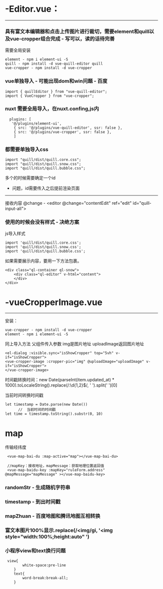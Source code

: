# -Editor.vue：
---
### 具有富文本编辑器和点击上传图片进行裁切，需要element和quill以及vue-cropper组合完成 - 写可以，读的话待完善

需要全局安装
```
element - npm i element-ui -S
quill - npm install -d vue-quill-editor quill 
vue-cropper - npm install -d vue-cropper
```
### vue单独导入 - 可能出现dom和win问题 - 百度
```
import { quillEditor } from "vue-quill-editor";
import { VueCropper } from "vue-cropper";
```
###  nuxt 需要全局导入，在nuxt.confing,js内
```  
  plugins: [
   '@/plugins/element-ui',
    { src: '@/plugins/vue-quill-editor', ssr: false },
    { src: '@/plugins/vue-cropper', ssr: false },
    ]
 ```
###  都需要单独导入css
```
import "quill/dist/quill.core.css";
import "quill/dist/quill.snow.css";
import "quill/dist/quill.bubble.css";
```
多个的时候需要确定一个id
 - 问题，id需要传入之后提前渲染页面
------
接收内容 @change - <editor @change="contentEdit" ref="edit" id="quill-input-all"></editor>

### 使用的时候会没有样式 - 决绝方案
js导入样式
```
import 'quill/dist/quill.core.css';
import 'quill/dist/quill.snow.css';
import 'quill/dist/quill.bubble.css';
```
如果需要展示内容，要用一下方法包裹。
```
<div class="ql-container ql-snow">
    <div class="ql-editor" v-html="content">
    </div>
</div>
```
# -vueCropperImage.vue
---
安装：
```
vue-cropper - npm install -d vue-cropper
element - npm i element-ui -S
```
同上导入方法
父组件传入参数 img是图片地址  uploadImage返回图片地址
```
<el-dialog :visible.sync="isShowCropper" top="5vh" v-if="isShowCropper">
<vue-cropper-image :cropper-pic="img" @uploadImage="uploadImage" v-if="isShowCropper">
</vue-cropper-image>
```

时间戳转换时间：new Date(parseInt(item.updated_at) * 1000).toLocaleString().replace(/:\d{1,2}$/, ' ').split(' ')[0]

当前时间转换时间戳
```
let timestamp = Date.parse(new Date())
      //  当前时间的时间戳
let time = timestamp.toString().substr(0, 10)
```

# map
传输经纬度
```
 <vue-map-bai-du :map-active="map"></vue-map-bai-du>
 
 //mapKey：接收地址，mapMessage：获取地理位置返回值
 <vue-map-baidu-key :mapKey="ruleForm.address" @mapMessage="mapMessage" ></vue-map-baidu-key>
 ```
 
 ### randomStr - 生成随机字符串
 ### timestamp - 到出时间戳

### mapZhuan - 百度地图和腾讯地图互相转换

### 富文本图片100%显示.replace(/\<img/gi, '<img style="width:100%;height:auto" ')



### 小程序view和text换行问题
```
 view{
        white-space:pre-line
    }
    text{
        word-break:break-all;
    }
```

